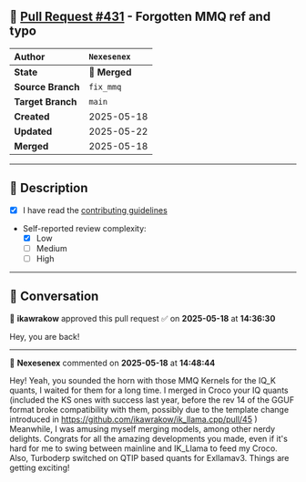 ## 🔀 [Pull Request #431](https://github.com/ikawrakow/ik_llama.cpp/pull/431) - Forgotten MMQ ref and typo

| **Author** | `Nexesenex` |
| :--- | :--- |
| **State** | 🔀 **Merged** |
| **Source Branch** | `fix_mmq` |
| **Target Branch** | `main` |
| **Created** | 2025-05-18 |
| **Updated** | 2025-05-22 |
| **Merged** | 2025-05-18 |

---

## 📄 Description

- [x] I have read the [contributing guidelines](https://github.com/ggerganov/llama.cpp/blob/master/CONTRIBUTING.md)
- Self-reported review complexity:
  - [x] Low
  - [ ] Medium
  - [ ] High

---

## 💬 Conversation

👤 **ikawrakow** approved this pull request ✅ on **2025-05-18** at **14:36:30**

Hey, you are back!

---

👤 **Nexesenex** commented on **2025-05-18** at **14:48:44**

Hey!
Yeah, you sounded the horn with those MMQ Kernels for the IQ_K quants, I waited for them for a long time. I merged in Croco your IQ quants (included the KS ones with success last year, before the rev 14 of the GGUF format broke compatibility with them, possibly due to the template change introduced in https://github.com/ikawrakow/ik_llama.cpp/pull/45 )
Meanwhile, I was amusing myself merging models, among other nerdy delights.
Congrats for all the amazing developments you made, even if it's hard for me to swing between mainline and IK_Llama to feed my Croco.
Also, Turboderp switched on QTIP based quants for Exllamav3.
Things are getting exciting!